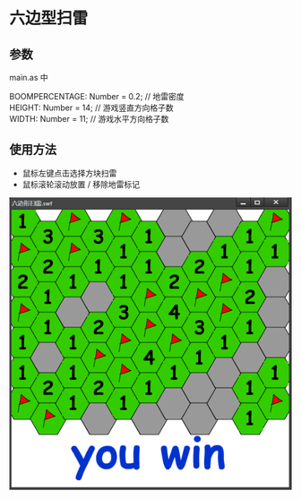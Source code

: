 # 六边型扫雷

## 参数

main.as 中

BOOMPERCENTAGE: Number = 0.2;		// 地雷密度  
HEIGHT: Number = 14;				// 游戏竖直方向格子数  
WIDTH: Number = 11;					// 游戏水平方向格子数  

## 使用方法

- 鼠标左键点击选择方块扫雷
- 鼠标滚轮滚动放置 / 移除地雷标记  
  
![demo](./demo.png)
